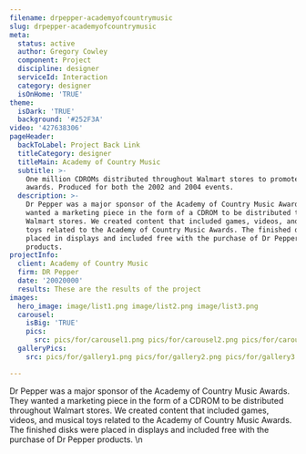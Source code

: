 ```yaml
---
filename: drpepper-academyofcountrymusic
slug: drpepper-academyofcountrymusic
meta:
  status: active
  author: Gregory Cowley
  component: Project
  discipline: designer
  serviceId: Interaction
  category: designer
  isOnHome: 'TRUE'
theme:
  isDark: 'TRUE'
  background: '#252F3A'
video: '427638306'
pageHeader:
  backToLabel: Project Back Link
  titleCategory: designer
  titleMain: Academy of Country Music
  subtitle: >-
    One million CDROMs distributed throughout Walmart stores to promote the ACM
    awards. Produced for both the 2002 and 2004 events.
  description: >-
    Dr Pepper was a major sponsor of the Academy of Country Music Awards. They
    wanted a marketing piece in the form of a CDROM to be distributed throughout
    Walmart stores. We created content that included games, videos, and musical
    toys related to the Academy of Country Music Awards. The finished disks were
    placed in displays and included free with the purchase of Dr Pepper
    products.
projectInfo:
  client: Academy of Country Music
  firm: DR Pepper
  date: '20020000'
  results: These are the results of the project
images:
  hero_image: image/list1.png image/list2.png image/list3.png
  carousel:
    isBig: 'TRUE'
    pics:
      src: pics/for/carousel1.png pics/for/carousel2.png pics/for/carousel3.png
  galleryPics:
    src: pics/for/gallery1.png pics/for/gallery2.png pics/for/gallery3.png

---
```

Dr Pepper was a major sponsor of the Academy of Country Music Awards. They wanted a marketing piece in the form of a CDROM to be distributed throughout Walmart stores. We created content that included games, videos, and musical toys related to the Academy of Country Music Awards. The finished disks were placed in displays and included free with the purchase of Dr Pepper products. \n
  